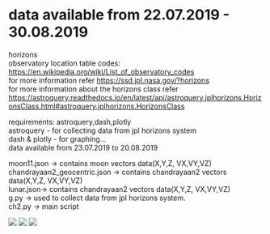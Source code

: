 # data available from 22.07.2019 - 30.08.2019 
horizons 
<br>observatory location table codes: https://en.wikipedia.org/wiki/List_of_observatory_codes</br>
for more information refer https://ssd.jpl.nasa.gov/?horizons</br>
for more information about the horizons class refer</br> https://astroquery.readthedocs.io/en/latest/api/astroquery.jplhorizons.HorizonsClass.html#astroquery.jplhorizons.HorizonsClass

requirements: astroquery,dash,plotly</br>
astroquery - for collecting data from jpl horizons system</br>
dash & plotly - for graphing...</br>
data available from 23.07.2019 to 20.08.2019

moon11.json -> contains moon vectors data(X,Y,Z, VX,VY,VZ)</br>
chandrayaan2_geocentric.json -> contains chandrayaan2 vectors data(X,Y,Z, VX,VY,VZ)</br>
lunar.json-> contains chandrayaan2 vectors data(X,Y,Z, VX,VY,VZ)</br> 
g.py -> used to collect data from jpl horizons system. </br>
ch2.py -> main script

<img src = "https://github.com/bhaskar4n/horizons/blob/master/geo.png"/>
<img src = "https://github.com/bhaskar4n/horizons/blob/master/moon_body_center.png"/>
<img src = "https://github.com/bhaskar4n/horizons/blob/master/moon_body_center.png"/>




